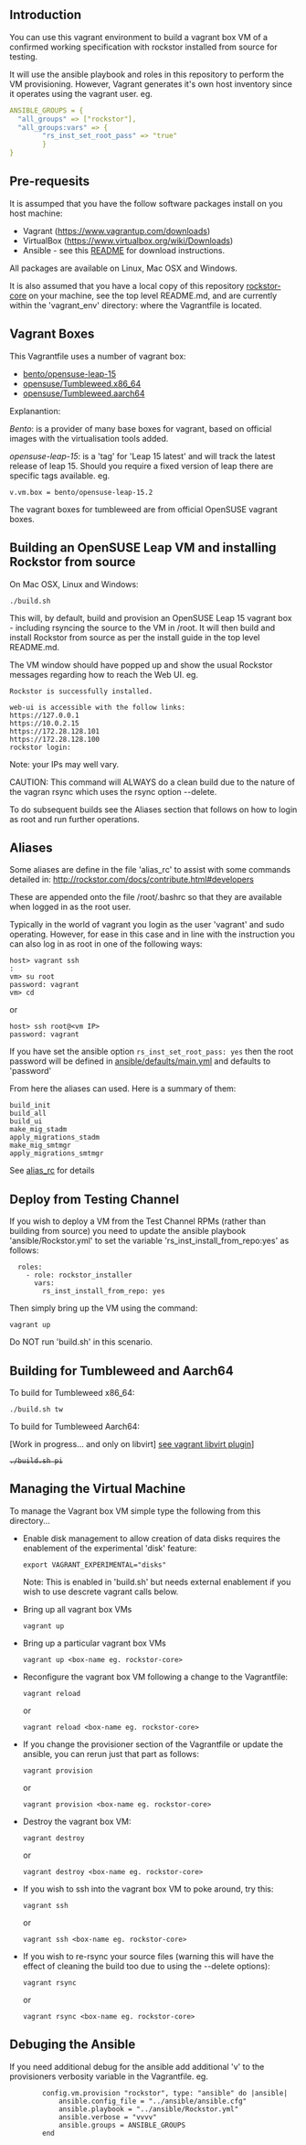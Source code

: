 Introduction
------------
You can use this vagrant environment to build a vagrant box VM of a confirmed working 
specification with rockstor installed from source for testing.

It will use the ansible playbook and roles in this repository to perform the VM provisioning. However,
Vagrant generates it's own host inventory since it operates using the vagrant user. eg.

```yaml
ANSIBLE_GROUPS = {
  "all_groups" => ["rockstor"],
  "all_groups:vars" => {
        "rs_inst_set_root_pass" => "true"
        }
}
```

Pre-requesits
-------------
It is assumped that you have the follow software packages install on you host machine:
- Vagrant (https://www.vagrantup.com/downloads)
- VirtualBox (https://www.virtualbox.org/wiki/Downloads)
- Ansible - see this [README](../ansible/README.md) for download instructions.

All packages are available on Linux, Mac OSX and Windows.

It is also assumed that you have a local copy of this repository [rockstor-core](https://github.com/rockstor/rockstor-core) 
on your machine, see the top level README.md, and are currently within the 'vagrant_env' directory: where the 
Vagrantfile is located.

Vagrant Boxes
-------------

This Vagrantfile uses a number of vagrant box: 

- [bento/opensuse-leap-15](https://app.vagrantup.com/bento/boxes/opensuse-leap-15) 
- [opensuse/Tumbleweed.x86_64](https://app.vagrantup.com/opensuse/boxes/Tumbleweed.x86_64)
- [opensuse/Tumbleweed.aarch64](https://app.vagrantup.com/opensuse/boxes/Tumbleweed.aarch64)

Explanantion:

*Bento*: is a provider of many base boxes for vagrant, based on official images with the virtualisation tools added.  

*opensuse-leap-15*: is a 'tag' for 'Leap 15 latest' and will track the latest release of leap 15. Should you require 
a fixed version of leap there are specific tags available. eg. 

```
v.vm.box = bento/opensuse-leap-15.2 
```

The vagrant boxes for tumbleweed are from official OpenSUSE vagrant boxes.

Building an OpenSUSE Leap VM and installing Rockstor from source
----------------------------------------------------------------
On Mac OSX, Linux and Windows:

```shell script
./build.sh
```

This will, by default, build and provision an OpenSUSE Leap 15 vagrant box - including rsyncing the source to the 
VM in /root. It will then build and install Rockstor from source as per the install guide in the top level README.md.

The VM window should have popped up and show the usual Rockstor messages regarding how to reach the Web UI. eg.

```
Rockstor is successfully installed.

web-ui is accessible with the follow links:
https://127.0.0.1
https://10.0.2.15
https://172.28.128.101
https://172.28.128.100
rockstor login:
```  

Note: your IPs may well vary.

CAUTION: This command will ALWAYS do a clean build due to the nature of the vagran rsync which uses the rsync 
option --delete.

To do subsequent builds see the Aliases section that follows on how to login as root and run further operations.

Aliases
-------

Some aliases are define in the file 'alias_rc' to assist with some commands detailed in: 
http://rockstor.com/docs/contribute.html#developers

These are appended onto the file /root/.bashrc so that they are available 
when logged in as the root user. 

Typically in the world of vagrant you login as the user 'vagrant' and sudo operating. However, for ease in this case
and in line with the instruction you can also log in as root in one of the following ways:

```
host> vagrant ssh
:
vm> su root
password: vagrant
vm> cd
```

or

```
host> ssh root@<vm IP>
password: vagrant
```
If you have set the ansible option `rs_inst_set_root_pass: yes` then the root password will be defined in 
[ansible/defaults/main.yml](../ansible/defaults/main.yml) and defaults to 'password'

From here the aliases can used. Here is a summary of them:

```
build_init
build_all
build_ui
make_mig_stadm
apply_migrations_stadm
make_mig_smtmgr
apply_migrations_smtmgr
```
See [alias_rc](./alias_rc) for details

Deploy from Testing Channel
---------------------------

If you wish to deploy a VM from the Test Channel RPMs (rather than building from source) you need to update 
the ansible playbook 'ansible/Rockstor.yml' to set the variable 'rs_inst_install_from_repo:yes' as follows:

```
  roles:
    - role: rockstor_installer
      vars:
        rs_inst_install_from_repo: yes
```

Then simply bring up the VM using the command:
```
vagrant up
```

Do NOT run 'build.sh' in this scenario.

Building for Tumbleweed and Aarch64
-----------------------------------

To build for Tumbleweed x86_64:
```shell script
./build.sh tw
```

To build for Tumbleweed Aarch64:

[Work in progress... and only on libvirt] [see vagrant libvirt plugin](https://github.com/vagrant-libvirt/vagrant-libvirt)]

<s>

```shell script
./build.sh pi
```

</s>

Managing the Virtual Machine
----------------------------
To manage the Vagrant box VM simple type the following from this directory...

- Enable disk management to allow creation of data disks requires the enablement 
of the experimental 'disk' feature:
    ```
    export VAGRANT_EXPERIMENTAL="disks"
    ```
  Note: This is enabled in 'build.sh' but needs external enablement if you wish to use descrete vagrant calls below.

- Bring up all vagrant box VMs
    ```shell script
    vagrant up
    ```
- Bring up a particular vagrant box VMs
    ```shell script
    vagrant up <box-name eg. rockstor-core>
    ```

- Reconfigure the vagrant box VM following a change to the Vagrantfile:
    ```shell script
    vagrant reload
    ```
    or
    ```shell script
    vagrant reload <box-name eg. rockstor-core>
    ```

- If you change the provisioner section of the Vagrantfile or update the ansible, you can rerun just that part as follows:
    ```shell script
    vagrant provision
    ```
    or
    ```shell script
    vagrant provision <box-name eg. rockstor-core>
    ```

- Destroy the vagrant box VM:
    ```shell script
    vagrant destroy
    ```
    or
    ```shell script
    vagrant destroy <box-name eg. rockstor-core>
    ```

- If you wish to ssh into the vagrant box VM to poke around, try this:
    ```shell script
    vagrant ssh
    ```
    or
    ```shell script
    vagrant ssh <box-name eg. rockstor-core>
    ```

- If you wish to re-rsync your source files (warning this will have the effect of cleaning the build too due 
to using the --delete options):
    ```
    vagrant rsync
    ```
    or
    ```shell script
    vagrant rsync <box-name eg. rockstor-core>
    ```
  
Debuging the Ansible
--------------------

If you need additional debug for the ansible add additional 'v' to the provisioners 
verbosity variable in the Vagrantfile. eg.
```
        config.vm.provision "rockstor", type: "ansible" do |ansible|
            ansible.config_file = "../ansible/ansible.cfg"
            ansible.playbook = "../ansible/Rockstor.yml"
            ansible.verbose = "vvvv"
            ansible.groups = ANSIBLE_GROUPS
        end
```